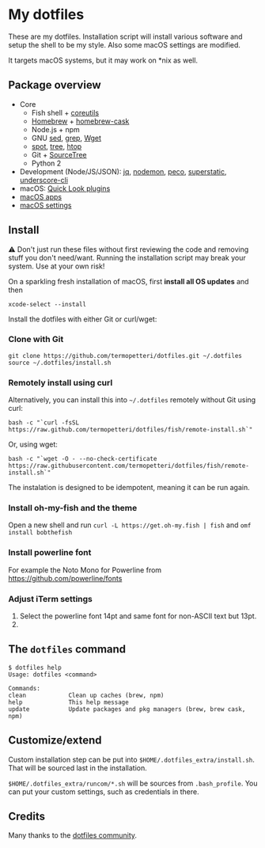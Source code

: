 # My dotfiles

These are my dotfiles. Installation script will install various software and setup the shell to be my style. Also some macOS settings are modified.

It targets macOS systems, but it may work on *nix as well.

## Package overview

* Core
  * Fish shell + [coreutils](https://en.wikipedia.org/wiki/GNU_Core_Utilities)
  * [Homebrew](https://brew.sh) + [homebrew-cask](https://caskroom.github.io)
  * Node.js + npm
  * GNU [sed](https://www.gnu.org/software/sed/), [grep](https://www.gnu.org/software/grep/), [Wget](https://www.gnu.org/software/wget/)
  * [spot](https://github.com/guille/spot), [tree](http://mama.indstate.edu/users/ice/tree/), [htop](https://github.com/hishamhm/htop)
  * Git + [SourceTree](https://www.sourcetreeapp.com)
  * Python 2
* Development (Node/JS/JSON): [jq](https://stedolan.github.io/jq), [nodemon](https://nodemon.io), [peco](https://peco.github.io), [superstatic](https://github.com/firebase/superstatic), [underscore-cli](https://github.com/ddopson/underscore-cli)
* macOS: [Quick Look plugins](https://github.com/sindresorhus/quick-look-plugins)
* [macOS apps](https://github.com/termopetteri/dotfiles/blob/master/install/brew-cask.sh)
* [macOS settings](https://github.com/termopetteri/dotfiles/blob/master/install/defaults.macos.sh)

## Install

:warning: Don't just run these files without first reviewing the code and removing stuff you don't need/want. Running the installation script may break your system. Use at your own risk!

On a sparkling fresh installation of macOS, first **install all OS updates** and then

    xcode-select --install

Install the dotfiles with either Git or curl/wget:

### Clone with Git

    git clone https://github.com/termopetteri/dotfiles.git ~/.dotfiles
    source ~/.dotfiles/install.sh

### Remotely install using curl

Alternatively, you can install this into `~/.dotfiles` remotely without Git using curl:

    bash -c "`curl -fsSL https://raw.github.com/termopetteri/dotfiles/fish/remote-install.sh`"

Or, using wget:

    bash -c "`wget -O - --no-check-certificate https://raw.githubusercontent.com/termopetteri/dotfiles/fish/remote-install.sh`"

The instalation is designed to be idempotent, meaning it can be run again.

### Install oh-my-fish and the theme

Open a new shell and run `curl -L https://get.oh-my.fish | fish` and `omf install bobthefish`

### Install powerline font

For example the Noto Mono for Powerline from https://github.com/powerline/fonts

### Adjust iTerm settings

1. Select the powerline font 14pt and same font for non-ASCII text but 13pt.
2.

## The `dotfiles` command

    $ dotfiles help
    Usage: dotfiles <command>

    Commands:
    clean            Clean up caches (brew, npm)
    help             This help message
    update           Update packages and pkg managers (brew, brew cask, npm)

## Customize/extend

Custom installation step can be put into `$HOME/.dotfiles_extra/install.sh`. That will be sourced last in the installation.

`$HOME/.dotfiles_extra/runcom/*.sh` will be sources from `.bash_profile`. You can put your custom settings, such as credentials in there.

## Credits

Many thanks to the [dotfiles community](https://dotfiles.github.io).
